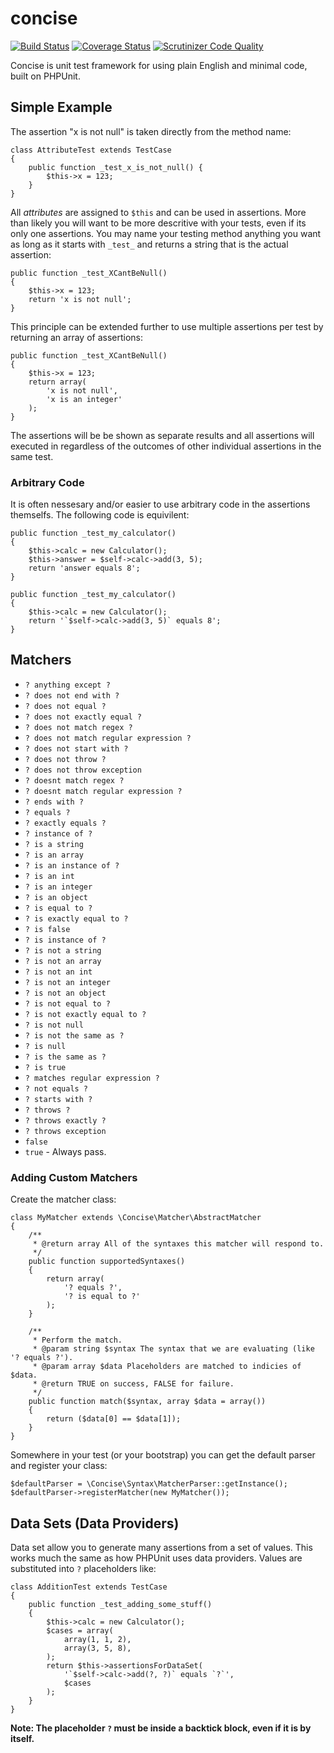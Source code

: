 concise
=======

[![Build Status](https://travis-ci.org/elliotchance/concise.svg?branch=master)](https://travis-ci.org/elliotchance/concise) [![Coverage Status](https://img.shields.io/coveralls/elliotchance/concise.svg)](https://coveralls.io/r/elliotchance/concise?branch=master)
[![Scrutinizer Code Quality](https://scrutinizer-ci.com/g/elliotchance/concise/badges/quality-score.png?b=master)](https://scrutinizer-ci.com/g/elliotchance/concise/?branch=master)

Concise is unit test framework for using plain English and minimal code, built on PHPUnit.

Simple Example
--------------

The assertion "x is not null" is taken directly from the method name:

```
class AttributeTest extends TestCase
{
	public function _test_x_is_not_null() {
		$this->x = 123;
	}
}
```

All _attributes_ are assigned to `$this` and can be used in assertions. More than likely you will want to be more descritive with your tests, even if its only one assertions. You may name your testing method anything you want as long as it starts with `_test_` and returns a string that is the actual assertion:

```
public function _test_XCantBeNull()
{
	$this->x = 123;
	return 'x is not null';
}
```

This principle can be extended further to use multiple assertions per test by returning an array of assertions:

```
public function _test_XCantBeNull()
{
	$this->x = 123;
	return array(
		'x is not null',
		'x is an integer'
	);
}
```

The assertions will be be shown as separate results and all assertions will executed in regardless of the outcomes of other individual assertions in the same test.

### Arbitrary Code

It is often nessesary and/or easier to use arbitrary code in the assertions themselfs. The following code is equivilent:

```
public function _test_my_calculator()
{
	$this->calc = new Calculator();
	$this->answer = $self->calc->add(3, 5);
	return 'answer equals 8';
}
```

```
public function _test_my_calculator()
{
	$this->calc = new Calculator();
	return '`$self->calc->add(3, 5)` equals 8';
}
```

Matchers
--------

<!-- start matchers -->
* `? anything except ?`
* `? does not end with ?`
* `? does not equal ?`
* `? does not exactly equal ?`
* `? does not match regex ?`
* `? does not match regular expression ?`
* `? does not start with ?`
* `? does not throw ?`
* `? does not throw exception`
* `? doesnt match regex ?`
* `? doesnt match regular expression ?`
* `? ends with ?`
* `? equals ?`
* `? exactly equals ?`
* `? instance of ?`
* `? is a string`
* `? is an array`
* `? is an instance of ?`
* `? is an int`
* `? is an integer`
* `? is an object`
* `? is equal to ?`
* `? is exactly equal to ?`
* `? is false`
* `? is instance of ?`
* `? is not a string`
* `? is not an array`
* `? is not an int`
* `? is not an integer`
* `? is not an object`
* `? is not equal to ?`
* `? is not exactly equal to ?`
* `? is not null`
* `? is not the same as ?`
* `? is null`
* `? is the same as ?`
* `? is true`
* `? matches regular expression ?`
* `? not equals ?`
* `? starts with ?`
* `? throws ?`
* `? throws exactly ?`
* `? throws exception`
* `false`
* `true` - Always pass.
<!-- end matchers -->


### Adding Custom Matchers

Create the matcher class:

```
class MyMatcher extends \Concise\Matcher\AbstractMatcher
{
	/**
	 * @return array All of the syntaxes this matcher will respond to.
	 */
	public function supportedSyntaxes()
	{
		return array(
			'? equals ?',
			'? is equal to ?'
		);
	}
	
	/**
	 * Perform the match.
	 * @param string $syntax The syntax that we are evaluating (like '? equals ?').
	 * @param array $data Placeholders are matched to indicies of $data.
	 * @return TRUE on success, FALSE for failure.
	 */
	public function match($syntax, array $data = array())
	{
		return ($data[0] == $data[1]);
	}
}
```

Somewhere in your test (or your bootstrap) you can get the default parser and register your class:

```
$defaultParser = \Concise\Syntax\MatcherParser::getInstance();
$defaultParser->registerMatcher(new MyMatcher());
```

Data Sets (Data Providers)
--------------------------

Data set allow you to generate many assertions from a set of values. This works much the same as how PHPUnit uses data providers. Values are substituted into `?` placeholders like:

```
class AdditionTest extends TestCase
{
	public function _test_adding_some_stuff()
	{
		$this->calc = new Calculator();
		$cases = array(
			array(1, 1, 2),
			array(3, 5, 8),
		);
		return $this->assertionsForDataSet(
		    '`$self->calc->add(?, ?)` equals `?`',
			$cases
		);
	}
}
```

**Note: The placeholder `?` must be inside a backtick block, even if it is by itself.**